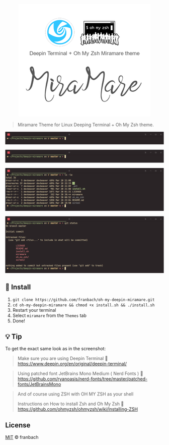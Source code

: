 <p align="center">
  <img src="https://raw.githubusercontent.com/franbach/oh-my-deepin-miramare/master/screen/logo.png" alt="Miramare Deeping Theme"/>
</p>

> Miramare Theme for Linux Deeping Terminal + Oh My Zsh theme.

![miramare](https://raw.githubusercontent.com/franbach/oh-my-deepin-miramare/master/screen/img_1.png)

![miramare](https://raw.githubusercontent.com/franbach/oh-my-deepin-miramare/master/screen/img_2.png)

![miramare](https://raw.githubusercontent.com/franbach/oh-my-deepin-miramare/master/screen/img_3.png)

![miramare](https://raw.githubusercontent.com/franbach/oh-my-deepin-miramare/master/screen/img_4.png)

## :floppy_disk: Install

1) `git clone https://github.com/franbach/oh-my-deepin-miramare.git`
2) `cd oh-my-deepin-miramare && chmod +x install.sh && ./install.sh`
3) Restart your terminal
4) Select `miramare` from the `Themes` tab
5) Done!

## :bulb: Tip

To get the exact same look as in the screenshot: 

> Make sure you are using Deepin Terminal
> :link: https://www.deepin.org/en/original/deepin-terminal/

> Using patched font JetBrains Mono Medium ( Nerd Fonts )
> :link: https://github.com/ryanoasis/nerd-fonts/tree/master/patched-fonts/JetBrainsMono

> And of course using ZSH with OH MY ZSH as your shell
>
> Instructions on How to install Zsh and Oh My Zsh
:link: https://github.com/ohmyzsh/ohmyzsh/wiki/Installing-ZSH

## License

[MIT](./LICENSE) © franbach
